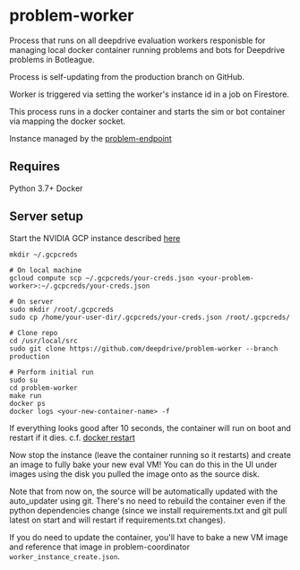 # problem-worker

Process that runs on all deepdrive evaluation workers responisble for managing local docker container running problems and bots for Deepdrive problems in Botleague.

Process is self-updating from the production branch on GitHub.

Worker is triggered via setting the worker's instance id in a job on Firestore.

This process runs in a docker container and starts the sim or bot container via mapping the docker socket.

Instance managed by the [problem-endpoint](https://github.com/deepdrive/problem-endpoint)


## Requires 

Python 3.7+
Docker

## Server setup

Start the NVIDIA GCP instance described [here](https://github.com/deepdrive/problem-endpoint/tree/229dec8a12663791c05b772cd65c2c5903c6d9eb/cloud_configs)

```
mkdir ~/.gcpcreds

# On local machine
gcloud compute scp ~/.gcpcreds/your-creds.json <your-problem-worker>:~/.gcpcreds/your-creds.json

# On server
sudo mkdir /root/.gcpcreds
sudo cp /home/your-user-dir/.gcpcreds/your-creds.json /root/.gcpcreds/

# Clone repo
cd /usr/local/src
sudo git clone https://github.com/deepdrive/problem-worker --branch production

# Perform initial run
sudo su
cd problem-worker
make run
docker ps
docker logs <your-new-container-name> -f

```
If everything looks good after 10 seconds, the container will run on boot and 
restart if it dies.
c.f. [docker restart](https://docs.docker.com/engine/reference/run/#restart-policies---restart)

Now stop the instance (leave the container running so it restarts) 
and create an image to fully bake your new eval VM! You can do this in the UI
under images using the disk you pulled the image onto as the source disk.


Note that from now on, the source will be automatically updated with the 
auto_updater using git. There's no need to rebuild the container even if 
the python dependencies change (since we install requirements.txt and git pull
latest on start and will restart if requirements.txt changes).

If you do need to update the container, you'll have to bake a new VM image
and reference that image in problem-coordinator `worker_instance_create.json`.
